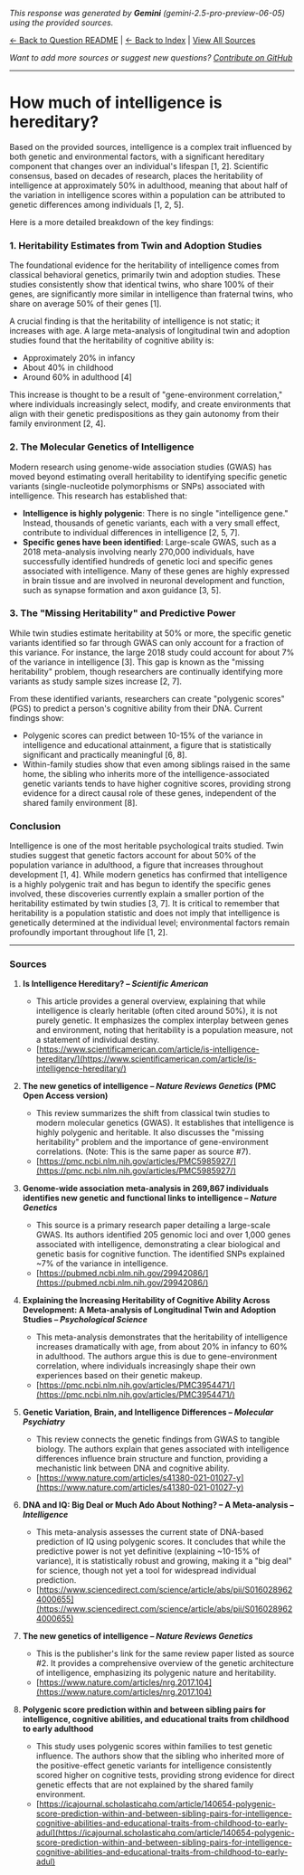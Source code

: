 <!-- 
Generated by: gemini
Model: gemini-2.5-pro-preview-06-05
Prompt type: sources
Generated at: 2025-06-26T13:20:51.109257
-->

*This response was generated by **Gemini** (gemini-2.5-pro-preview-06-05) using the provided sources.*

[← Back to Question README](README.md) | [← Back to Index](../README.md) | [View All Sources](../allsources.md)

*Want to add more sources or suggest new questions? [Contribute on GitHub](https://github.com/justinwest/SuggestedSources)*

---

# How much of intelligence is hereditary?

Based on the provided sources, intelligence is a complex trait influenced by both genetic and environmental factors, with a significant hereditary component that changes over an individual's lifespan [1, 2]. Scientific consensus, based on decades of research, places the heritability of intelligence at approximately 50% in adulthood, meaning that about half of the variation in intelligence scores within a population can be attributed to genetic differences among individuals [1, 2, 5].

Here is a more detailed breakdown of the key findings:

### 1. Heritability Estimates from Twin and Adoption Studies
The foundational evidence for the heritability of intelligence comes from classical behavioral genetics, primarily twin and adoption studies. These studies consistently show that identical twins, who share 100% of their genes, are significantly more similar in intelligence than fraternal twins, who share on average 50% of their genes [1].

A crucial finding is that the heritability of intelligence is not static; it increases with age. A large meta-analysis of longitudinal twin and adoption studies found that the heritability of cognitive ability is:
*   Approximately 20% in infancy
*   About 40% in childhood
*   Around 60% in adulthood [4]

This increase is thought to be a result of "gene-environment correlation," where individuals increasingly select, modify, and create environments that align with their genetic predispositions as they gain autonomy from their family environment [2, 4].

### 2. The Molecular Genetics of Intelligence
Modern research using genome-wide association studies (GWAS) has moved beyond estimating overall heritability to identifying specific genetic variants (single-nucleotide polymorphisms or SNPs) associated with intelligence. This research has established that:
*   **Intelligence is highly polygenic**: There is no single "intelligence gene." Instead, thousands of genetic variants, each with a very small effect, contribute to individual differences in intelligence [2, 5, 7].
*   **Specific genes have been identified**: Large-scale GWAS, such as a 2018 meta-analysis involving nearly 270,000 individuals, have successfully identified hundreds of genetic loci and specific genes associated with intelligence. Many of these genes are highly expressed in brain tissue and are involved in neuronal development and function, such as synapse formation and axon guidance [3, 5].

### 3. The "Missing Heritability" and Predictive Power
While twin studies estimate heritability at 50% or more, the specific genetic variants identified so far through GWAS can only account for a fraction of this variance. For instance, the large 2018 study could account for about 7% of the variance in intelligence [3]. This gap is known as the "missing heritability" problem, though researchers are continually identifying more variants as study sample sizes increase [2, 7].

From these identified variants, researchers can create "polygenic scores" (PGS) to predict a person's cognitive ability from their DNA. Current findings show:
*   Polygenic scores can predict between 10-15% of the variance in intelligence and educational attainment, a figure that is statistically significant and practically meaningful [6, 8].
*   Within-family studies show that even among siblings raised in the same home, the sibling who inherits more of the intelligence-associated genetic variants tends to have higher cognitive scores, providing strong evidence for a direct causal role of these genes, independent of the shared family environment [8].

### Conclusion
Intelligence is one of the most heritable psychological traits studied. Twin studies suggest that genetic factors account for about 50% of the population variance in adulthood, a figure that increases throughout development [1, 4]. While modern genetics has confirmed that intelligence is a highly polygenic trait and has begun to identify the specific genes involved, these discoveries currently explain a smaller portion of the heritability estimated by twin studies [3, 7]. It is critical to remember that heritability is a population statistic and does not imply that intelligence is genetically determined at the individual level; environmental factors remain profoundly important throughout life [1, 2].

***

### Sources

1.  **Is Intelligence Hereditary? – *Scientific American***
    *   This article provides a general overview, explaining that while intelligence is clearly heritable (often cited around 50%), it is not purely genetic. It emphasizes the complex interplay between genes and environment, noting that heritability is a population measure, not a statement of individual destiny.
    *   [https://www.scientificamerican.com/article/is-intelligence-hereditary/](https://www.scientificamerican.com/article/is-intelligence-hereditary/)

2.  **The new genetics of intelligence – *Nature Reviews Genetics* (PMC Open Access version)**
    *   This review summarizes the shift from classical twin studies to modern molecular genetics (GWAS). It establishes that intelligence is highly polygenic and heritable. It also discusses the "missing heritability" problem and the importance of gene-environment correlations. (Note: This is the same paper as source #7).
    *   [https://pmc.ncbi.nlm.nih.gov/articles/PMC5985927/](https://pmc.ncbi.nlm.nih.gov/articles/PMC5985927/)

3.  **Genome-wide association meta-analysis in 269,867 individuals identifies new genetic and functional links to intelligence – *Nature Genetics***
    *   This source is a primary research paper detailing a large-scale GWAS. Its authors identified 205 genomic loci and over 1,000 genes associated with intelligence, demonstrating a clear biological and genetic basis for cognitive function. The identified SNPs explained ~7% of the variance in intelligence.
    *   [https://pubmed.ncbi.nlm.nih.gov/29942086/](https://pubmed.ncbi.nlm.nih.gov/29942086/)

4.  **Explaining the Increasing Heritability of Cognitive Ability Across Development: A Meta-analysis of Longitudinal Twin and Adoption Studies – *Psychological Science***
    *   This meta-analysis demonstrates that the heritability of intelligence increases dramatically with age, from about 20% in infancy to 60% in adulthood. The authors argue this is due to gene-environment correlation, where individuals increasingly shape their own experiences based on their genetic makeup.
    *   [https://pmc.ncbi.nlm.nih.gov/articles/PMC3954471/](https://pmc.ncbi.nlm.nih.gov/articles/PMC3954471/)

5.  **Genetic Variation, Brain, and Intelligence Differences – *Molecular Psychiatry***
    *   This review connects the genetic findings from GWAS to tangible biology. The authors explain that genes associated with intelligence differences influence brain structure and function, providing a mechanistic link between DNA and cognitive ability.
    *   [https://www.nature.com/articles/s41380-021-01027-y](https://www.nature.com/articles/s41380-021-01027-y)

6.  **DNA and IQ: Big Deal or Much Ado About Nothing? – A Meta-analysis – *Intelligence***
    *   This meta-analysis assesses the current state of DNA-based prediction of IQ using polygenic scores. It concludes that while the predictive power is not yet definitive (explaining ~10-15% of variance), it is statistically robust and growing, making it a "big deal" for science, though not yet a tool for widespread individual prediction.
    *   [https://www.sciencedirect.com/science/article/abs/pii/S0160289624000655](https://www.sciencedirect.com/science/article/abs/pii/S0160289624000655)

7.  **The new genetics of intelligence – *Nature Reviews Genetics***
    *   This is the publisher's link for the same review paper listed as source #2. It provides a comprehensive overview of the genetic architecture of intelligence, emphasizing its polygenic nature and heritability.
    *   [https://www.nature.com/articles/nrg.2017.104](https://www.nature.com/articles/nrg.2017.104)

8.  **Polygenic score prediction within and between sibling pairs for intelligence, cognitive abilities, and educational traits from childhood to early adulthood**
    *   This study uses polygenic scores within families to test genetic influence. The authors show that the sibling who inherited more of the positive-effect genetic variants for intelligence consistently scored higher on cognitive tests, providing strong evidence for direct genetic effects that are not explained by the shared family environment.
    *   [https://icajournal.scholasticahq.com/article/140654-polygenic-score-prediction-within-and-between-sibling-pairs-for-intelligence-cognitive-abilities-and-educational-traits-from-childhood-to-early-adul](https://icajournal.scholasticahq.com/article/140654-polygenic-score-prediction-within-and-between-sibling-pairs-for-intelligence-cognitive-abilities-and-educational-traits-from-childhood-to-early-adul)